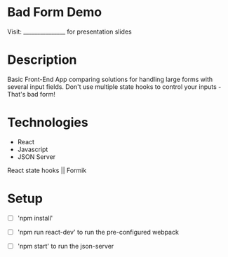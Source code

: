 # Bad Form Demo
Visit: _______________ for presentation slides
# Description
Basic Front-End App comparing solutions for handling large forms with several input fields.
Don't use multiple state hooks to control your inputs - That's bad form!

# Technologies
* React
* Javascript
* JSON Server

React state hooks || Formik

# Setup
- [ ] 'npm install'
- [ ] 'npm run react-dev'  to run the pre-configured webpack
- [ ] 'npm start' to run the json-server

